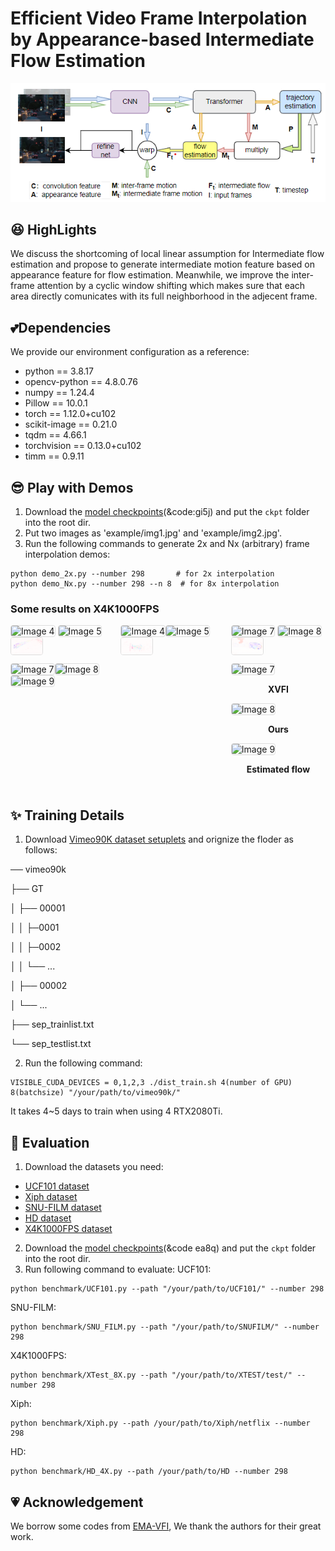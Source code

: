 # Efficient Video Frame Interpolation by Appearance-based Intermediate Flow Estimation

<div align="center">
  <img src="fig/model.png" width="1000"/>
</div>

## :satisfied: HighLights

We discuss the shortcoming of local linear assumption for Intermediate flow estimation and propose to generate intermediate motion feature based on appearance feature for flow estimation. Meanwhile, we improve the inter-frame attention by a cyclic window shifting which makes sure that each area directly comunicates with its full neighborhood in the adjecent frame.

## :two_hearts:Dependencies
We provide our environment configuration as a reference:
- python == 3.8.17
- opencv-python == 4.8.0.76
- numpy == 1.24.4
- Pillow == 10.0.1
- torch == 1.12.0+cu102
- scikit-image == 0.21.0
- tqdm == 4.66.1
- torchvision == 0.13.0+cu102
- timm == 0.9.11

## :sunglasses:	Play with Demos

1. Download the [model checkpoints](https://pan.baidu.com/s/1OfYew5tnO6_1bIi7tXe3Og)(&code:gi5j) and put the ```ckpt``` folder into the root dir.
2. Put two images as 'example/img1.jpg' and 'example/img2.jpg'.
3. Run the following commands to generate 2x and Nx (arbitrary) frame interpolation demos:
```shell
python demo_2x.py --number 298       # for 2x interpolation
python demo_Nx.py --number 298 --n 8  # for 8x interpolation
```

### Some results on X4K1000FPS

<div style="display: flex; flex-wrap: wrap; justify-content: space-between;">

  <!-- 第一行 -->
  <div style="flex: 0 0 30%; margin-bottom: 10px;">
    <img src="fig/XVFI/1.gif" alt="Image 4" width="33%" style="border: 1px solid #ddd; border-radius: 4px;"> <img src="fig/ours/11-1.gif" alt="Image 5" width="33%" style="border: 1px solid #ddd; border-radius: 4px;"><img src="fig/ours/11-2.gif" alt="Image 6" width="33%" style="border: 1px solid #ddd; border-radius: 4px;">
  </div>  


  <!-- 第二行 -->
  <div style="flex: 0 0 30%; margin-bottom: 10px;">
    <img src="fig/XVFI/2.gif" alt="Image 4" width="33%" style="border: 1px solid #ddd; border-radius: 4px;"><img src="fig/ours/12-1.gif" alt="Image 5" width="33%" style="border: 1px solid #ddd; border-radius: 4px;"> <img src="fig/ours/12-2.gif" alt="Image 6" width="33%" style="border: 1px solid #ddd; border-radius: 4px;">
  </div>



  <!-- 第三行 -->
  <div style="flex: 0 0 30%; margin-bottom: 10px;">
    <img src="fig/XVFI/3.gif" alt="Image 7" width="33%" style="border: 1px solid #ddd; border-radius: 4px;">    <img src="fig/ours/13-1.gif" alt="Image 8" width="33%" style="border: 1px solid #ddd; border-radius: 4px;">    <img src="fig/ours/13-2.gif" alt="Image 9" width="33%" style="border: 1px solid #ddd; border-radius: 4px;">
  </div>



  <!-- 第四行 -->
  <div style="flex: 0 0 30%; margin-bottom: 10px;">
<img src="fig/XVFI/4.gif" alt="Image 7" width="33%" style="border: 1px solid #ddd; border-radius: 4px;"><img src="fig/ours/14-1.gif" alt="Image 8" width="33%" style="border: 1px solid #ddd; border-radius: 4px;"> <img src="fig/ours/14-2.gif" alt="Image 9" width="33%" style="border: 1px solid #ddd; border-radius: 4px;">
  </div>



  <!-- 第五行 -->
  <div style="flex: 0 0 30%; margin-bottom: 10px;">
    <img src="fig/XVFI/5.gif" alt="Image 7" width="33%" style="border: 1px solid #ddd; border-radius: 4px;">    <p style="text-align: center;"><strong>XVFI</strong></p>    <img src="fig/ours/10-1.gif" alt="Image 8" width="33%" style="border: 1px solid #ddd; border-radius: 4px;">    <p style="text-align: center;"><strong>Ours</strong></p>    <img src="fig/ours/10-2.gif" alt="Image 9" width="33%" style="border: 1px solid #ddd; border-radius: 4px;">    <p style="text-align: center;"><strong>Estimated flow</strong></p>
  </div>

  
</div>


## :sparkles:	Training Details
1. Download [Vimeo90K dataset setuplets](http://toflow.csail.mit.edu/) and orignize the floder as follows:

── vimeo90k

├── GT

│ ├── 00001

│ │   ├─0001

│ │   ├─0002

│ │   └── ...

│ ├── 00002

│ └── ...

├── sep_trainlist.txt

└── sep_testlist.txt

2. Run the following command:

```shell
VISIBLE_CUDA_DEVICES = 0,1,2,3 ./dist_train.sh 4(number of GPU) 8(batchsize) "/your/path/to/vimeo90k/"
```
It takes 4~5 days to train when using 4 RTX2080Ti.
## :runner:	Evaluation
1. Download the datasets you need:
* [UCF101 dataset](https://liuziwei7.github.io/projects/VoxelFlow)
* [Xiph dataset](https://github.com/sniklaus/softmax-splatting/blob/master/benchmark_xiph.py)
* [SNU-FILM dataset](https://myungsub.github.io/CAIN/)
* [HD dataset](https://github.com/baowenbo/MEMC-Net)
* [X4K1000FPS dataset](https://www.dropbox.com/sh/duisote638etlv2/AABJw5Vygk94AWjGM4Se0Goza?dl=0)
2. Download the [model checkpoints](https://pan.baidu.com/s/1OfYew5tnO6_1bIi7tXe3Og 
)(&code ea8q) and put the ```ckpt``` folder into the root dir.
3. Run following command to evaluate:
UCF101:
```shell
python benchmark/UCF101.py --path "/your/path/to/UCF101/" --number 298
```
SNU-FILM:
```shell
python benchmark/SNU_FILM.py --path "/your/path/to/SNUFILM/" --number 298
```
X4K1000FPS:
```shell
python benchmark/XTest_8X.py --path "/your/path/to/XTEST/test/" --number 298
```
Xiph:
```shell
python benchmark/Xiph.py --path /your/path/to/Xiph/netflix --number 298
```
HD:
```shell
python benchmark/HD_4X.py --path /your/path/to/HD --number 298
```
## :heartpulse:	Acknowledgement
We borrow some codes from [EMA-VFI](https://github.com/MCG-NJU/EMA-VFI), We thank the authors for their great work.



